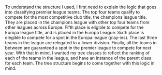 To understand the structure I used, I first need to explain the logic that goes into classifying premier league teams. The top four teams qualify to compete for the most competitive club title, the champions league title. They are placed in the champions league with other top four teams from other leagues across Europe. Fifth place is eligible to compete for the Europa league title, and is placed in the Europa League. Sixth place is elegible to compete for a spot in the Europa league (play-ins). The last three teams in the league are relegated to a lower division. Finally, all the teams in between are guaranteed a spot in the premier league to compete for next year. With that in mind, I wanted my tree classes to reflect the ranking of each of the teams in the league, and have an instance of the parent class for each team. The tree structure begins to come together with this logic in mind.
